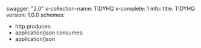 swagger: "2.0"
x-collection-name: TIDYHQ
x-complete: 1
info:
  title: TIDYHQ
  version: 1.0.0
schemes:
- http
produces:
- application/json
consumes:
- application/json